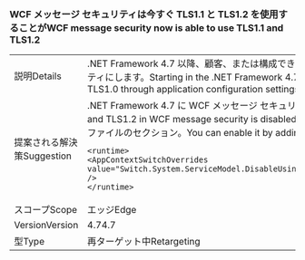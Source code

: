 ### <a name="wcf-message-security-now-is-able-to-use-tls11-and-tls12"></a><span data-ttu-id="f1561-101">WCF メッセージ セキュリティは今すぐ TLS1.1 と TLS1.2 を使用することが</span><span class="sxs-lookup"><span data-stu-id="f1561-101">WCF message security now is able to use TLS1.1 and TLS1.2</span></span>

|   |   |
|---|---|
|<span data-ttu-id="f1561-102">説明</span><span class="sxs-lookup"><span data-stu-id="f1561-102">Details</span></span>|<span data-ttu-id="f1561-103">.NET Framework 4.7 以降、顧客、または構成できます TLS1.1 TLS1.2 SSL3.0 と TLS1.0 に加えてアプリケーション構成の設定での WCF メッセージ セキュリティにします。</span><span class="sxs-lookup"><span data-stu-id="f1561-103">Starting in the .NET Framework 4.7, customers can configure either TLS1.1 or TLS1.2 in WCF message security in addition to SSL3.0 and TLS1.0 through application configuration settings.</span></span>|
|<span data-ttu-id="f1561-104">提案される解決策</span><span class="sxs-lookup"><span data-stu-id="f1561-104">Suggestion</span></span>|<span data-ttu-id="f1561-105">.NET Framework 4.7 に WCF メッセージ セキュリティに TLS1.1 と TLS1.2 をサポートは既定では無効です。</span><span class="sxs-lookup"><span data-stu-id="f1561-105">In the .NET Framework 4.7, support for TLS1.1 and TLS1.2 in WCF message security is disabled by default.</span></span> <span data-ttu-id="f1561-106">次の行を追加することで有効にすることができます、 <code>&lt;runtime&gt;</code> app.config または web.config ファイルのセクション。</span><span class="sxs-lookup"><span data-stu-id="f1561-106">You can enable it by adding the following line to the <code>&lt;runtime&gt;</code> section of the app.config or web.config file:</span></span><pre><code class="language-xml">&lt;runtime&gt;&#13;&#10;&lt;AppContextSwitchOverrides value=&quot;Switch.System.ServiceModel.DisableUsingServicePointManagerSecurityProtocols=false;Switch.System.Net.DontEnableSchUseStrongCrypto=false&quot; /&gt;&#13;&#10;&lt;/runtime&gt;&#13;&#10;</code></pre>|
|<span data-ttu-id="f1561-107">スコープ</span><span class="sxs-lookup"><span data-stu-id="f1561-107">Scope</span></span>|<span data-ttu-id="f1561-108">エッジ</span><span class="sxs-lookup"><span data-stu-id="f1561-108">Edge</span></span>|
|<span data-ttu-id="f1561-109">Version</span><span class="sxs-lookup"><span data-stu-id="f1561-109">Version</span></span>|<span data-ttu-id="f1561-110">4.7</span><span class="sxs-lookup"><span data-stu-id="f1561-110">4.7</span></span>|
|<span data-ttu-id="f1561-111">型</span><span class="sxs-lookup"><span data-stu-id="f1561-111">Type</span></span>|<span data-ttu-id="f1561-112">再ターゲット中</span><span class="sxs-lookup"><span data-stu-id="f1561-112">Retargeting</span></span>|

